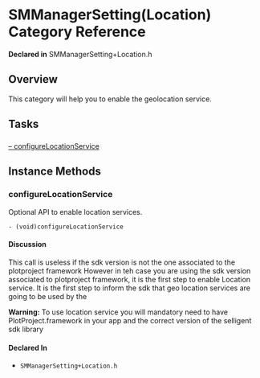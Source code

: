 # SMManagerSetting(Location) Category Reference

**Declared in** SMManagerSetting+Location.h  

## Overview

This category will help you to enable the geolocation service.

## Tasks

### 

[&ndash;&nbsp;configureLocationService](#/api/name/configureLocationService)  

<a title="Instance Methods" name="instance_methods"></a>
## Instance Methods

<a name="/api/name/configureLocationService" title="configureLocationService"></a>
### configureLocationService

Optional API to enable location services.

<code>- (void)configureLocationService</code>

#### Discussion
This call is useless if the sdk version is not the one associated to the plotproject framework
However in teh case you are using the sdk version associated to plotproject framework, it is the first step to enable Location service.
It is the first step to inform the sdk that geo location services are going to be used by the

<strong>Warning:</strong> To use location service you will mandatory need to have PlotProject.framework in your app and the correct version of the selligent sdk library

#### Declared In
* `SMManagerSetting+Location.h`

